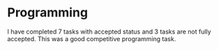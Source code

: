 # Programming
I have completed 7 tasks with accepted status and 3 tasks are not fully accepted. This was a good competitive programming task.
